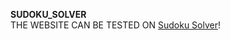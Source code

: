 **SUDOKU_SOLVER** <br/>
THE WEBSITE CAN BE TESTED ON [Sudoku Solver](https://vipulthakurr.github.io/SudokuSolver/)!
